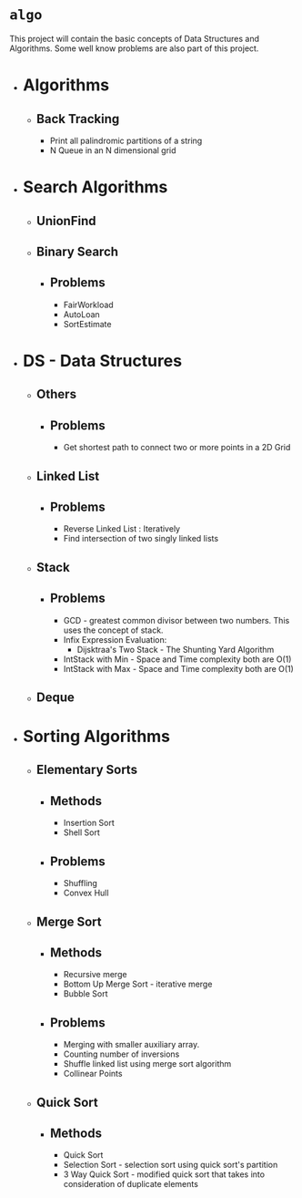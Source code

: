 # `algo`

This project will contain the basic concepts of Data Structures and Algorithms.
Some well know problems are also part of this project.

* **Algorithms**
    =
    * Back Tracking
        -
        * Print all palindromic partitions of a string
        * N Queue in an N dimensional grid
* **Search Algorithms**
    =
    * UnionFind
        -
    * Binary Search
        -
        * Problems
            -
            * FairWorkload
            * AutoLoan
            * SortEstimate
        
    
* **DS - Data Structures**
    =
    * Others
        -
        *   Problems
            -
            *   Get shortest path to connect two or more points in a 2D Grid
    * Linked List
        -
        *   Problems
            -
            *   Reverse Linked List : Iteratively
            *   Find intersection of two singly linked lists
    * Stack
        -    
        *   Problems
            -   
            *   GCD - greatest common divisor between two numbers. This uses the concept of stack.
            *   Infix Expression Evaluation:
                *   Dijsktraa's Two Stack - The Shunting Yard Algorithm
            *   IntStack with Min - Space and Time complexity both are O(1)
            *   IntStack with Max - Space and Time complexity both are O(1)
    * Deque
        -

      
               
* **Sorting Algorithms**
    =
    * **Elementary Sorts**
        -
        * Methods
            -
            * Insertion Sort
            * Shell Sort
        * Problems
            -
            * Shuffling
            * Convex Hull
    * **Merge Sort**
        -
        * Methods
            -
            * Recursive merge
            * Bottom Up Merge Sort - iterative merge
            * Bubble Sort
        * Problems
            -
            * Merging with smaller auxiliary array.
            * Counting number of inversions
            * Shuffle linked list using merge sort algorithm
            * Collinear Points
    * **Quick Sort**
        -    
        * Methods
            -
            * Quick Sort
            * Selection Sort  - selection sort using quick sort's partition
            * 3 Way Quick Sort - modified quick sort that takes into consideration of duplicate elements
            
